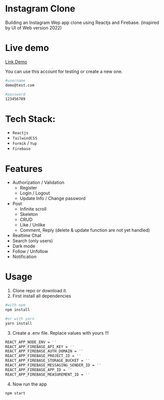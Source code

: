 # Instagram Clone

Building an Instagram Wep app clone using Reactjs and Firebase. (inspired by UI of Web version 2022)

# Live demo

[Link Demo](https://instagram-delta-eight.vercel.app/)

You can use this account for testing or create a new one.

```sh
#username
demo@test.com

#password
123456789
```

# Tech Stack:

- `Reactjs`
- `TailwindCSS`
- `Formik` / `Yup`
- `Firebase`

# Features

- Authorization / Validation
  - Register
  - Login / Logout
  - Update Info / Change password
- Post
  - Infinite scroll
  - Skeleton
  - CRUD
  - Like / Unlike
  - Comment, Reply (delete & update function are not yet handled)
- Realtime Chat
- Search (only users)
- Dark mode
- Follow / Unfollow
- Notification

# Usage

1. Clone repo or download it.
2. First install all dependencies

```sh
#with npm
npm install

#or with yarn
yarn install
```

3. Create a .env file. Replace values with yours !!!

```sh
REACT_APP_NODE_ENV = ''
REACT_APP_FIREBASE_API_KEY = ''
REACT_APP_FIREBASE_AUTH_DOMAIN = ''
REACT_APP_FIREBASE_PROJECT_ID = ''
REACT_APP_FIREBASE_STORAGE_BUCKET = ''
REACT_APP_FIREBASE_MESSAGING_SENDER_ID = ''
REACT_APP_FIREBASE_APP_ID = ''
REACT_APP_FIREBASE_MEASUREMENT_ID = ''
```

4. Now run the app

```sh
npm start
```
